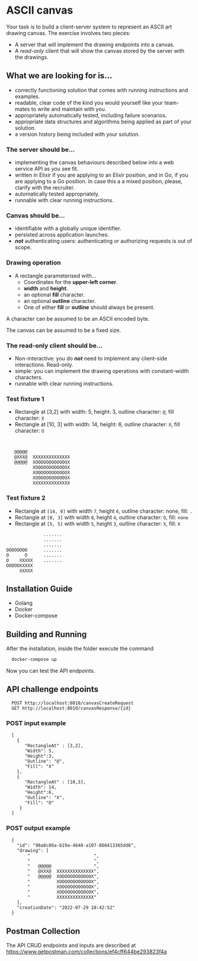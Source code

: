 # ASCII canvas

Your task is to build a client-server system to represent an ASCII art drawing canvas. The exercise involves two pieces:

- A server that will implement the drawing endpoints into a canvas.
- A _read-only_ client that will show the canvas stored by the server with the drawings.

## What we are looking for is...

- correctly functioning solution that comes with running instructions and examples.
- readable, clear code of the kind you would yourself like your team-mates to write and maintain with you.
- appropriately automatically tested, including failure scenarios.
- appropriate data structures and algorithms being applied as part of your solution.
- a version history being included with your solution.

### The server should be...

- implementing the canvas behaviours described below into a web service API as you see fit.
- written in Elixir if you are applying to an Elixir position, and in Go, if you are applying to a Go position. In case this a a mixed position, please, clarify with the recruiter.
- automatically tested appropriately.
- runnable with clear running instructions.

### Canvas should be...

- identifiable with a globally unique identifier.
- persisted across application launches.
- **_not_** authenticating users: authenticating or authorizing requests is out of scope.

### Drawing operation

- A rectangle parameterised with...
  - Coordinates for the **upper-left corner**.
  - **width** and **height**.
  - an optional **fill** character.
  - an optional **outline** character.
  - One of either **fill** or **outline** should always be present.

A character can be assumed to be an ASCII encoded byte.

The canvas can be assumed to be a fixed size.

### The read-only client should be...

- Non-interactive: you do **_not_** need to implement any client-side interactions. Read-only.
- simple: you can implement the drawing operations with constant-width characters.
- runnable with clear running instructions.

### Test fixture 1

- Rectangle at [3,2] with width: 5, height: 3, outline character: `@`, fill character: `X`
- Rectangle at [10, 3] with width: 14, height: 6, outline character: `X`, fill character: `O`

```


   @@@@@
   @XXX@  XXXXXXXXXXXXXX
   @@@@@  XOOOOOOOOOOOOX
          XOOOOOOOOOOOOX
          XOOOOOOOOOOOOX
          XOOOOOOOOOOOOX
          XXXXXXXXXXXXXX
```

### Test fixture 2

- Rectangle at `[14, 0]` with width `7`, height `6`, outline character: none, fill: `.`
- Rectangle at `[0, 3]` with width `8`, height `4`, outline character: `O`, fill: `none`
- Rectangle at `[5, 5]` with width `5`, height `3`, outline character: `X`, fill: `X`

```
              .......
              .......
              .......
OOOOOOOO      .......
O      O      .......
O    XXXXX    .......
OOOOOXXXXX
     XXXXX
```

## Installation Guide
- Golang
- Docker
- Docker-compose
## Building and Running
After the installation, inside the folder execute the command

```bash
  docker-compose up
```
Now you can test the API endpoints.

## API challenge endpoints
```
  POST http://localhost:8010/canvasCreateRequest
  GET http://localhost:8010/canvasResponse/{id}
```

### POST input example
```
  [
    {
       "RectangleAt" : [3,2],
       "Width": 5,
       "Height":3,
       "Outline": "@",
       "Fill": "X"
    }, 
    {
       "RectangleAt" : [10,3],
       "Width": 14,
       "Height":6,
       "Outline": "X",
       "Fill": "O"
     }
  ]
```

### POST output example
```
  {
    "id": "96a8c86a-b19a-4648-a107-866413365dd6",
    "drawing": [
        "                        ",
        "                        ",
        "   @@@@@                ",
        "   @XXX@  XXXXXXXXXXXXXX",
        "   @@@@@  XOOOOOOOOOOOOX",
        "          XOOOOOOOOOOOOX",
        "          XOOOOOOOOOOOOX",
        "          XOOOOOOOOOOOOX",
        "          XXXXXXXXXXXXXX"
    ],
    "creationDate": "2022-07-29 10:42:52"
  }
```
## Postman Collection
The API CRUD endpoints and inputs are described at https://www.getpostman.com/collections/ef4cff644be293823f4a
